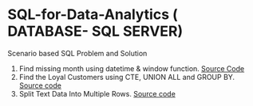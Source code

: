 # SQL-for-Data-Analytics ( DATABASE- SQL SERVER)
Scenario based SQL Problem and Solution
1. Find missing month using datetime & window function.
   [Source Code](https://github.com/yaminmowla/SQL-for-Data-Analytics/blob/main/1_SQL%20Query%20to%20Get%20Missing%20Month%20Name.pdf)
2. Find the Loyal Customers using CTE, UNION ALL and GROUP BY. [Source code](https://github.com/yaminmowla/SQL-for-Data-Analytics/blob/989ebbf63a84375a8338499fb3383ccf668c6dac/2_SQL%20Server%20Query%20to%20Find%20Loyal%20Customers%20Using%20SQL%20Group%20By.pdf)
3. Split Text Data Into Multiple Rows. [Source code](https://github.com/yaminmowla/SQL-for-Data-Analytics/blob/2592778000f875171531b81568e13c3f585e1304/3_Split%20Text%20Data%20Into%20Multiple%20Rows.pdf)
